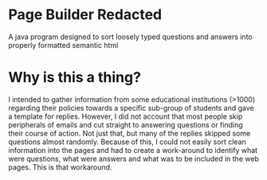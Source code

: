# Page Builder Redacted
A java program designed to sort loosely typed questions and answers into properly formatted semantic html
# Why is this a thing?
I intended to gather information from some educational institutions (>1000) regarding their policies towards a specific sub-group of students and gave a template for replies. However, I did not account that most people skip peripherals of emails and cut straight to answering questions or finding their course of action. Not just that, but many of the replies skipped some questions almost randomly. Because of this, I could not easily sort clean information into the pages and had to create a work-around to identify what were questions, what were answers and what was to be included in the web pages. This is that workaround.
